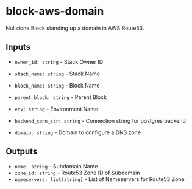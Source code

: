 # block-aws-domain

Nullstone Block standing up a domain in AWS Route53.

## Inputs

- `owner_id: string` - Stack Owner ID
- `stack_name: string` - Stack Name
- `block_name: string` - Block Name
- `parent_block: string` - Parent Block
- `env: string` - Environment Name
- `backend_conn_str: string` - Connection string for postgres backend

- `domain: string` - Domain to configure a DNS zone

## Outputs

- `name: string` - Subdomain Name
- `zone_id: string` - Route53 Zone ID of Subdomain
- `nameservers: list(string)` - List of Nameservers for Route53 Zone
